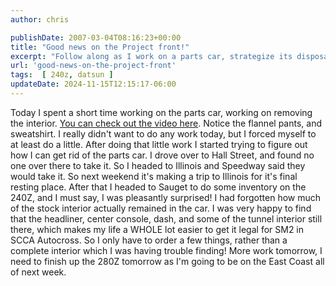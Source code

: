 ```yaml
---
author: chris

publishDate: 2007-03-04T08:16:23+00:00
title: "Good news on the Project front!"
excerpt: "Follow along as I work on a parts car, strategize its disposal, and discover unexpected finds in a 240Z. Car restoration insights and updates included..."
url: 'good-news-on-the-project-front'
tags:  [ 240z, datsun ] 
updateDate: 2024-11-15T12:15:17-06:00
---
```


Today I spent a short time working on the parts car, working on removing the interior. [You can check out the video here](/parts-car-interior-removal-day-1). Notice the flannel pants, and sweatshirt. I really didn't want to do any work today, but I forced myself to at least do a little.
After doing that little work I started trying to figure out how I can get rid of the parts car. I drove over to Hall Street, and found no one over there to take it. So I headed to Illinois and Speedway said they would take it. So next weekend it's making a trip to Illinois for it's final resting place.
After that I headed to Sauget to do some inventory on the 240Z, and I must say, I was pleasantly surprised! I had forgotten how much of the stock interior actually remained in the car. I was very happy to find that the headliner, center console, dash, and some of the tunnel interior still there, which makes my life a WHOLE lot easier to get it legal for SM2 in SCCA Autocross. So I only have to order a few things, rather than a complete interior which I was having trouble finding!
More work tomorrow, I need to finish up the 280Z tomorrow as I'm going to be on the East Coast all of next week.
